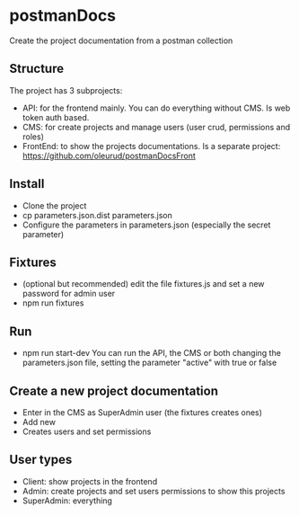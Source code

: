 # postmanDocs
Create the project documentation from a postman collection

## Structure
The project has 3 subprojects:
- API: for the frontend mainly. You can do everything without CMS. Is web token auth based.
- CMS: for create projects and manage users (user crud, permissions and roles)
- FrontEnd: to show the projects documentations. Is a separate project: https://github.com/oleurud/postmanDocsFront

## Install
- Clone the project
- cp parameters.json.dist parameters.json
- Configure the parameters in parameters.json (especially the secret parameter)

## Fixtures
- (optional but recommended) edit the file fixtures.js and set a new password for admin user
- npm run fixtures

## Run
- npm run start-dev
You can run the API, the CMS or both changing the parameters.json file, setting the parameter "active" with true or false

## Create a new project documentation
- Enter in the CMS as SuperAdmin user (the fixtures creates ones)
- Add new
- Creates users and set permissions

## User types
- Client: show projects in the frontend
- Admin: create projects and set users permissions to show this projects
- SuperAdmin: everything
